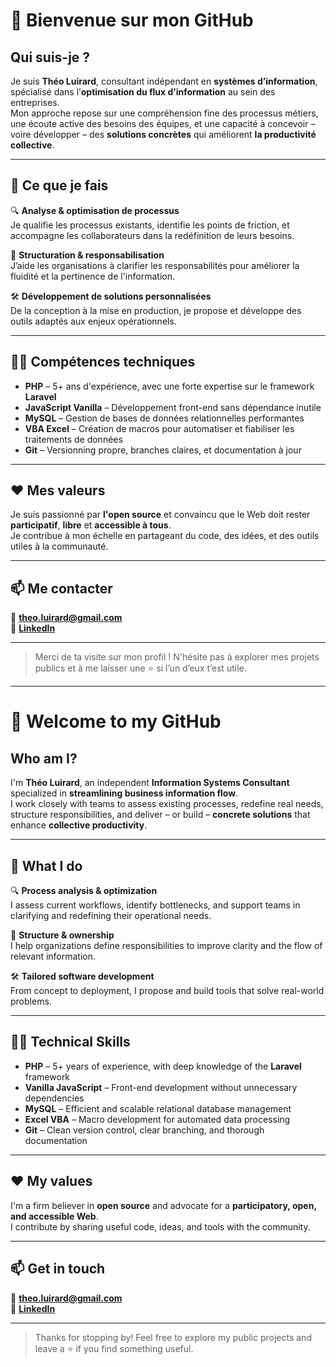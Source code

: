 # 👋 Bienvenue sur mon GitHub

## Qui suis-je ?

Je suis **Théo Luirard**, consultant indépendant en **systèmes d’information**, spécialisé dans l’**optimisation du flux d’information** au sein des entreprises.  
Mon approche repose sur une compréhension fine des processus métiers, une écoute active des besoins des équipes, et une capacité à concevoir – voire développer – des **solutions concrètes** qui améliorent **la productivité collective**.

---

## 💼 Ce que je fais

🔍 **Analyse & optimisation de processus**  
Je qualifie les processus existants, identifie les points de friction, et accompagne les collaborateurs dans la redéfinition de leurs besoins.

🧩 **Structuration & responsabilisation**  
J’aide les organisations à clarifier les responsabilités pour améliorer la fluidité et la pertinence de l'information.

🛠️ **Développement de solutions personnalisées**  
De la conception à la mise en production, je propose et développe des outils adaptés aux enjeux opérationnels.

---

## 🧑‍💻 Compétences techniques

- **PHP** – 5+ ans d'expérience, avec une forte expertise sur le framework **Laravel**
- **JavaScript Vanilla** – Développement front-end sans dépendance inutile
- **MySQL** – Gestion de bases de données relationnelles performantes
- **VBA Excel** – Création de macros pour automatiser et fiabiliser les traitements de données
- **Git** – Versionning propre, branches claires, et documentation à jour

---

## ❤️ Mes valeurs

Je suis passionné par **l'open source** et convaincu que le Web doit rester **participatif**, **libre** et **accessible à tous**.  
Je contribue à mon échelle en partageant du code, des idées, et des outils utiles à la communauté.

---

## 📫 Me contacter

📧 **[theo.luirard@gmail.com](mailto:theo.luirard@gmail.com)**  
🔗 **[LinkedIn](https://www.linkedin.com/in/theo-luirard-036890146)**  

---

> Merci de ta visite sur mon profil ! N'hésite pas à explorer mes projets publics et à me laisser une ⭐️ si l’un d’eux t’est utile.


---

# 👋 Welcome to my GitHub

## Who am I?

I'm **Théo Luirard**, an independent **Information Systems Consultant** specialized in **streamlining business information flow**.  
I work closely with teams to assess existing processes, redefine real needs, structure responsibilities, and deliver – or build – **concrete solutions** that enhance **collective productivity**.

---

## 💼 What I do

🔍 **Process analysis & optimization**  
I assess current workflows, identify bottlenecks, and support teams in clarifying and redefining their operational needs.

🧩 **Structure & ownership**  
I help organizations define responsibilities to improve clarity and the flow of relevant information.

🛠️ **Tailored software development**  
From concept to deployment, I propose and build tools that solve real-world problems.

---

## 🧑‍💻 Technical Skills

- **PHP** – 5+ years of experience, with deep knowledge of the **Laravel** framework
- **Vanilla JavaScript** – Front-end development without unnecessary dependencies
- **MySQL** – Efficient and scalable relational database management
- **Excel VBA** – Macro development for automated data processing
- **Git** – Clean version control, clear branching, and thorough documentation

---

## ❤️ My values

I'm a firm believer in **open source** and advocate for a **participatory, open, and accessible Web**.  
I contribute by sharing useful code, ideas, and tools with the community.

---

## 📫 Get in touch

📧 **[theo.luirard@gmail.com](mailto:theo.luirard@gmail.com)**  
🔗 **[LinkedIn](https://www.linkedin.com/in/theo-luirard-036890146)**  

---

> Thanks for stopping by! Feel free to explore my public projects and leave a ⭐️ if you find something useful.
